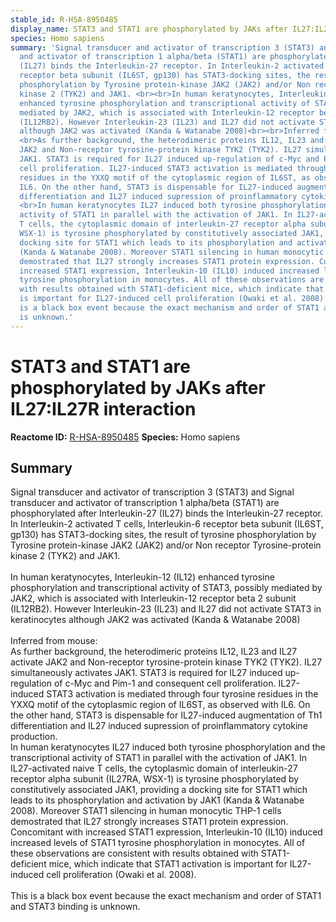 ```yaml
---
stable_id: R-HSA-8950485
display_name: STAT3 and STAT1 are phosphorylated by JAKs after IL27:IL27R interaction
species: Homo sapiens
summary: 'Signal transducer and activator of transcription 3 (STAT3) and Signal transducer
  and activator of transcription 1 alpha/beta (STAT1) are phosphorylated after Interleukin-27
  (IL27) binds the Interleukin-27 receptor. In Interleukin-2 activated T cells, Interleukin-6
  receptor beta subunit (IL6ST, gp130) has STAT3-docking sites, the result of tyrosine
  phosphorylation by Tyrosine protein-kinase JAK2 (JAK2) and/or Non receptor Tyrosine-protein
  kinase 2 (TYK2) and JAK1. <br><br>In human keratynocytes, Interleukin-12 (IL12)
  enhanced tyrosine phosphorylation and transcriptional activity of STAT3, possibly
  mediated by JAK2, which is associated with Interleukin-12 receptor beta 2 subunit
  (IL12RB2). However Interleukin-23 (IL23) and IL27 did not activate STAT3 in keratinocytes
  although JAK2 was activated (Kanda & Watanabe 2008)<br><br>Inferred from mouse:
  <br>As further background, the heterodimeric proteins IL12, IL23 and IL27 activate
  JAK2 and Non-receptor tyrosine-protein kinase TYK2 (TYK2). IL27 simultaneously activates
  JAK1. STAT3 is required for IL27 induced up-regulation of c-Myc and Pim-1 and consequent
  cell proliferation. IL27-induced STAT3 activation is mediated through four tyrosine
  residues in the YXXQ motif of the cytoplasmic region of IL6ST, as observed with
  IL6. On the other hand, STAT3 is dispensable for IL27-induced augmentation of Th1
  differentiation and IL27 induced supression of proinflammatory cytokine production.
  <br>In human keratynocytes IL27 induced both tyrosine phosphorylation and the transcriptional
  activity of STAT1 in parallel with the activation of JAK1. In IL27-activated naive
  T cells, the cytoplasmic domain of interleukin-27 receptor alpha subunit (IL27RA,
  WSX-1) is tyrosine phosphorylated by constitutively associated JAK1, providing a
  docking site for STAT1 which leads to its phosphorylation and activation by JAK1
  (Kanda & Watanabe 2008). Moreover STAT1 silencing in human monocytic THP-1 cells
  demostrated that IL27 strongly increases STAT1 protein expression. Concomitant with
  increased STAT1 expression, Interleukin-10 (IL10) induced increased levels of STAT1
  tyrosine phosphorylation in monocytes. All of these observations are consistent
  with results obtained with STAT1-deficient mice, which indicate that STAT1 activation
  is important for IL27-induced cell proliferation (Owaki et al. 2008).<br><br>This
  is a black box event because the exact mechanism and order of STAT1 and STAT3 binding
  is unknown.'
---
```


# STAT3 and STAT1 are phosphorylated by JAKs after IL27:IL27R interaction
**Reactome ID:** [R-HSA-8950485](https://reactome.org/content/detail/R-HSA-8950485)
**Species:** Homo sapiens

## Summary

Signal transducer and activator of transcription 3 (STAT3) and Signal transducer and activator of transcription 1 alpha/beta (STAT1) are phosphorylated after Interleukin-27 (IL27) binds the Interleukin-27 receptor. In Interleukin-2 activated T cells, Interleukin-6 receptor beta subunit (IL6ST, gp130) has STAT3-docking sites, the result of tyrosine phosphorylation by Tyrosine protein-kinase JAK2 (JAK2) and/or Non receptor Tyrosine-protein kinase 2 (TYK2) and JAK1. <br><br>In human keratynocytes, Interleukin-12 (IL12) enhanced tyrosine phosphorylation and transcriptional activity of STAT3, possibly mediated by JAK2, which is associated with Interleukin-12 receptor beta 2 subunit (IL12RB2). However Interleukin-23 (IL23) and IL27 did not activate STAT3 in keratinocytes although JAK2 was activated (Kanda & Watanabe 2008)<br><br>Inferred from mouse: <br>As further background, the heterodimeric proteins IL12, IL23 and IL27 activate JAK2 and Non-receptor tyrosine-protein kinase TYK2 (TYK2). IL27 simultaneously activates JAK1. STAT3 is required for IL27 induced up-regulation of c-Myc and Pim-1 and consequent cell proliferation. IL27-induced STAT3 activation is mediated through four tyrosine residues in the YXXQ motif of the cytoplasmic region of IL6ST, as observed with IL6. On the other hand, STAT3 is dispensable for IL27-induced augmentation of Th1 differentiation and IL27 induced supression of proinflammatory cytokine production. <br>In human keratynocytes IL27 induced both tyrosine phosphorylation and the transcriptional activity of STAT1 in parallel with the activation of JAK1. In IL27-activated naive T cells, the cytoplasmic domain of interleukin-27 receptor alpha subunit (IL27RA, WSX-1) is tyrosine phosphorylated by constitutively associated JAK1, providing a docking site for STAT1 which leads to its phosphorylation and activation by JAK1 (Kanda & Watanabe 2008). Moreover STAT1 silencing in human monocytic THP-1 cells demostrated that IL27 strongly increases STAT1 protein expression. Concomitant with increased STAT1 expression, Interleukin-10 (IL10) induced increased levels of STAT1 tyrosine phosphorylation in monocytes. All of these observations are consistent with results obtained with STAT1-deficient mice, which indicate that STAT1 activation is important for IL27-induced cell proliferation (Owaki et al. 2008).<br><br>This is a black box event because the exact mechanism and order of STAT1 and STAT3 binding is unknown.
